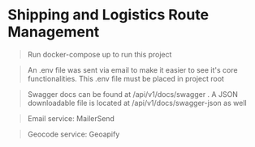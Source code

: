 # Shipping and Logistics Route Management

> Run docker-compose up to run this project

> An .env file was sent via email to make it easier to see it's core functionalities. This .env file must be placed in project root

> Swagger docs can be found at /api/v1/docs/swagger . A JSON downloadable file is located at /api/v1/docs/swagger-json as well

> Email service: MailerSend

> Geocode service: Geoapify
